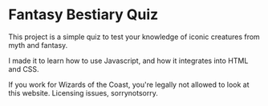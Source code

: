 # Fantasy Bestiary Quiz

This project is a simple quiz to test your knowledge of iconic creatures from myth and fantasy.

I made it to learn how to use Javascript, and how it integrates into HTML and CSS.

If you work for Wizards of the Coast, you're legally not allowed to look at this website. Licensing issues, sorrynotsorry.
